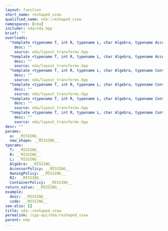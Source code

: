 ```yaml
---
layout: function
short_name: reshaped_view
qualified_name: nda::reshaped_view
namespaces: [nda]
includer: nda/nda.hpp
brief: ""
overloads:
  "template <typename T, int R, typename L, char Algebra, typename AccessorPolicy, typename OwningPolicy, size_t R2>\nauto reshaped_view(basic_array_view<T, R, L, Algebra, AccessorPolicy, OwningPolicy> a, const std::array<long, R2> & new_shape)":
    desc: ""
    source: nda/layout_transforms.hpp
  "template <typename T, int R, typename L, char Algebra, typename AccessorPolicy, typename OwningPolicy, size_t R2>\nauto reshaped_view(basic_array_view<T, R, L, Algebra, AccessorPolicy, OwningPolicy> a, const std::array<int, R2> & new_shape)":
    desc: ""
    source: nda/layout_transforms.hpp
  "template <typename T, int R, typename L, char Algebra, typename ContainerPolicy, size_t R2>\nauto reshaped_view(const basic_array<T, R, L, Algebra, ContainerPolicy> & a, const std::array<long, R2> & new_shape)":
    desc: ""
    source: nda/layout_transforms.hpp
  "template <typename T, int R, typename L, char Algebra, typename ContainerPolicy, size_t R2>\nauto reshaped_view(basic_array<T, R, L, Algebra, ContainerPolicy> & a, const std::array<long, R2> & new_shape)":
    desc: ""
    source: nda/layout_transforms.hpp
  "template <typename T, int R, typename L, char Algebra, typename ContainerPolicy, size_t R2>\nauto reshaped_view(const basic_array<T, R, L, Algebra, ContainerPolicy> & a, const std::array<int, R2> & new_shape)":
    desc: ""
    source: nda/layout_transforms.hpp
  "template <typename T, int R, typename L, char Algebra, typename ContainerPolicy, size_t R2>\nauto reshaped_view(basic_array<T, R, L, Algebra, ContainerPolicy> & a, const std::array<int, R2> & new_shape)":
    desc: ""
    source: nda/layout_transforms.hpp
desc: ""
params:
  a: __MISSING__
  new_shape: __MISSING__
tparams:
  T: __MISSING__
  R: __MISSING__
  L: __MISSING__
  Algebra: __MISSING__
  AccessorPolicy: __MISSING__
  OwningPolicy: __MISSING__
  R2: __MISSING__
  ContainerPolicy: __MISSING__
return_value: __MISSING__
example:
  desc: __MISSING__
  code: __MISSING__
see-also: []
title: nda::reshaped_view
permalink: /cpp-api/nda/reshaped_view
parent: nda
...
```


